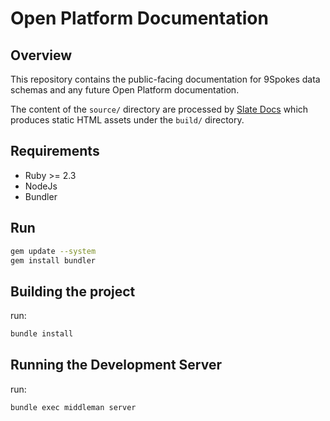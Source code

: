 # Open Platform Documentation

## Overview

This repository contains the public-facing documentation for 9Spokes data schemas and any future Open Platform documentation.

The content of the `source/` directory are processed by [Slate Docs](https://github.com/slatedocs/slate) which produces static HTML assets under the `build/` directory.

## Requirements

- Ruby >= 2.3
- NodeJs
- Bundler

## Run

  ```sh
  gem update --system
  gem install bundler
  ```

## Building the project

run:

```sh
bundle install
```

## Running the Development Server

run:

```sh
bundle exec middleman server
```

